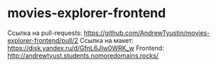 # movies-explorer-frontend
Ссылка на pull-requests: https://github.com/AndrewTyustin/movies-explorer-frontend/pull/2
Ссылка на макет: https://disk.yandex.ru/d/GfnL6JIw0WRK_w
Frontend: http://andrewtyust.students.nomoredomains.rocks/
